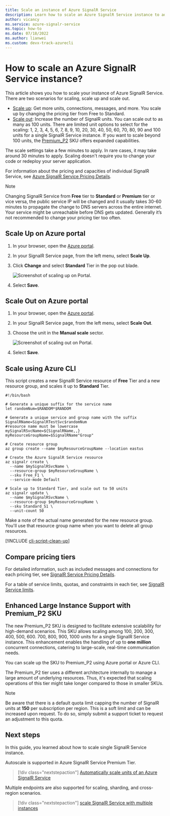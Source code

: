 ```yaml
---
title: Scale an instance of Azure SignalR Service
description: Learn how to scale an Azure SignalR Service instance to add or reduce capacity, through Azure portal or Azure CLI.
author: vicancy
ms.service: azure-signalr-service
ms.topic: how-to
ms.date: 07/18/2022
ms.author: lianwei 
ms.custom: devx-track-azurecli
---
```

# How to scale an Azure SignalR Service instance?
This article shows you how to scale your instance of Azure SignalR Service. There are two scenarios for scaling, scale up and scale out.

* [Scale up](https://en.wikipedia.org/wiki/Scalability#Horizontal_and_vertical_scaling): Get more units, connections, messages, and more. You scale up by changing the pricing tier from Free to Standard.
* [Scale out](https://en.wikipedia.org/wiki/Scalability#Horizontal_and_vertical_scaling): Increase the number of SignalR units. You can scale out to as many as 100 units. There are limited unit options to select for the scaling: 1, 2, 3, 4, 5, 6, 7, 8, 9, 10, 20, 30, 40, 50, 60, 70, 80, 90 and 100 units for a single SignalR Service instance. If you want to scale beyond 100 units, the [Premium_P2](#enhanced-large-instance-support-with-premium_p2-sku) SKU offers expanded capabilities.

The scale settings take a few minutes to apply. In rare cases, it may take around 30 minutes to apply. Scaling doesn't require you to change your code or redeploy your server application.

For information about the pricing and capacities of individual SignalR Service, see [Azure SignalR Service Pricing Details](https://azure.microsoft.com/pricing/details/signalr-service/).  

> [!NOTE]
> Changing SignalR Service from **Free** tier to **Standard** or **Premium** tier or vice versa, the public service IP will be changed and it usually takes 30-60 minutes to propagate the change to DNS servers across the entire internet. 
> Your service might be unreachable before DNS gets updated. Generally it’s not recommended to change your pricing tier too often.


## Scale Up on Azure portal

1. In your browser, open the [Azure portal](https://portal.azure.com).

2. In your SignalR Service page, from the left menu, select **Scale Up**.
   
3. Click **Change** and select **Standard** Tier in the pop out blade.
   
    ![Screenshot of scaling up on Portal.](./media/signalr-howto-scale/signalr-howto-scale-up.png)

4. Select **Save**.


## Scale Out on Azure portal

1. In your browser, open the [Azure portal](https://portal.azure.com).

2. In your SignalR Service page, from the left menu, select **Scale Out**.
   
3. Choose the unit in the **Manual scale** sector.

    ![Screenshot of scaling out on Portal.](./media/signalr-howto-scale/signalr-howto-scale-out.png)

4. Select **Save**.


## Scale using Azure CLI

This script creates a new SignalR Service resource of **Free** Tier and a new resource group, and scales it up to **Standard** Tier. 

```azurecli-interactive
#!/bin/bash

# Generate a unique suffix for the service name
let randomNum=$RANDOM*$RANDOM

# Generate a unique service and group name with the suffix
SignalRName=SignalRTestSvc$randomNum
#resource name must be lowercase
mySignalRSvcName=${SignalRName,,}
myResourceGroupName=$SignalRName"Group"

# Create resource group 
az group create --name $myResourceGroupName --location eastus

# Create the Azure SignalR Service resource
az signalr create \
  --name $mySignalRSvcName \
  --resource-group $myResourceGroupName \
  --sku Free_F1 \
  --service-mode Default

# Scale up to Standard Tier, and scale out to 50 units
az signalr update \
  --name $mySignalRSvcName \
  --resource-group $myResourceGroupName \
  --sku Standard_S1 \
  --unit-count 50
```

Make a note of the actual name generated for the new resource group. You'll use that resource group name when you want to delete all group resources.

[!INCLUDE [cli-script-clean-up](../../includes/cli-script-clean-up.md)]

## Compare pricing tiers

For detailed information, such as included messages and connections for each pricing tier, see [SignalR Service Pricing Details](https://azure.microsoft.com/pricing/details/signalr-service/).

For a table of service limits, quotas, and constraints in each tier, see [SignalR Service limits](../azure-resource-manager/management/azure-subscription-service-limits.md#azure-signalr-service-limits).


## Enhanced Large Instance Support with Premium_P2 SKU
The new Premium_P2 SKU is designed to facilitate extensive scalability for high-demand scenarios.  This SKU allows scaling among 100, 200, 300, 400, 500, 600. 700, 800, 900, 1000 units for a single SignalR Service instance. This enhancement enables the handling of up to **one million** concurrent connections, catering to large-scale, real-time communication needs.

You can scale up the SKU to Premium_P2 using Azure portal or Azure CLI.

The Premium_P2 tier uses a different architecture internally to manage a large amount of underlying resources. Thus, it's expected that scaling operations of this tier might take longer compared to those in smaller SKUs.

> [!NOTE]
> Be aware that there is a default quota limit capping the number of SignalR units at **150** per subscription per region. This is a soft limit and can be increased upon request. To do so, simply submit a support ticket to request an adjustment to this quota.

## Next steps

In this guide, you learned about how to scale single SignalR Service instance.

Autoscale is supported in Azure SignalR Service Premium Tier.

> [!div class="nextstepaction"]
> [Automatically scale units of an Azure SignalR Service](./signalr-howto-scale-autoscale.md)

Multiple endpoints are also supported for scaling, sharding, and cross-region scenarios.

> [!div class="nextstepaction"]
> [scale SignalR Service with multiple instances](./signalr-howto-scale-multi-instances.md)
